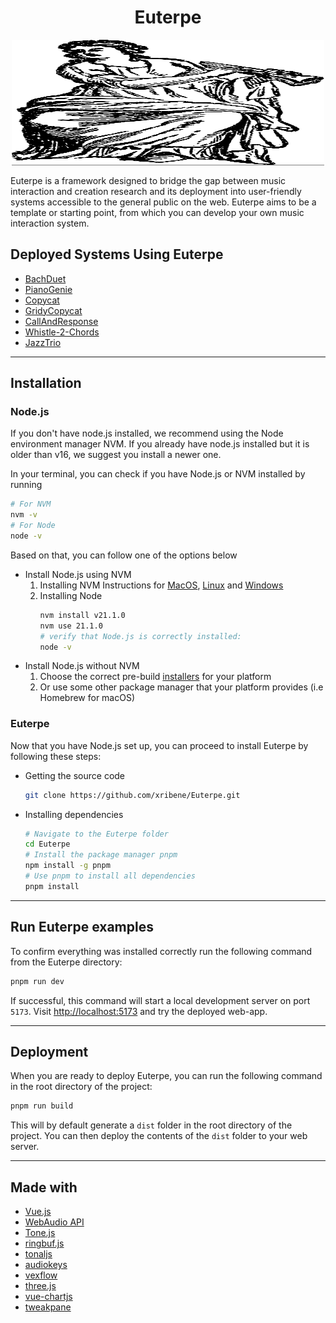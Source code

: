 <div align="center">
    <h1>Euterpe</h1>
    <img src="public/img/heroImage.svg" style="filter: drop-shadow(0px 1px 0px Grey);" alt="Hero Image" width="500" height="200">
</div>

Euterpe is a framework designed to bridge the gap between music interaction and creation research and its deployment into user-friendly systems accessible to the general public on the web. Euterpe aims to be a template or starting point, from which you can develop your own music interaction system.

## Deployed Systems Using Euterpe
- [BachDuet](https://bachduet-euterpe.netlify.app/)
- [PianoGenie](https://piano-genie-euterpe.netlify.app/)
- [Copycat](https://copycat-euterpe.netlify.app/)
- [GridyCopycat](https://gridy-copycat-euterpe.netlify.app/)
- [CallAndResponse](https://call-response-euterpe.netlify.app/)
- [Whistle-2-Chords](https://whistle2chords-euterpe.netlify.app/)
- [JazzTrio](https://jazz-improv-pilot.netlify.app/)


---
## Installation

### Node.js

If you don't have node.js installed, we recommend using the Node environment manager NVM. If you already have node.js installed but it is older than v16, we suggest you install a newer one.

In your terminal, you can check if you have Node.js or NVM installed by running

```bash
# For NVM
nvm -v
# For Node
node -v
```

Based on that, you can follow one of the options below

- Install Node.js using NVM
  1. Installing NVM
     Instructions for [MacOS](https://catalins.tech/node-version-manager-macos/), [Linux](https://github.com/nvm-sh/nvm#installing-and-updating) and [Windows](https://github.com/coreybutler/nvm-windows#installation--upgrades)
  2. Installing Node
     ```bash
     nvm install v21.1.0
     nvm use 21.1.0
     # verify that Node.js is correctly installed:
     node -v
     ```
- Install Node.js without NVM
  1. Choose the correct pre-build [installers](https://nodejs.org/en/download) for your platform
  2. Or use some other package manager that your platform provides (i.e Homebrew for macOS)

### Euterpe

Now that you have Node.js set up, you can proceed to install Euterpe by following these steps:

- Getting the source code

  ```bash
  git clone https://github.com/xribene/Euterpe.git
  ```

- Installing dependencies

    ```bash
    # Navigate to the Euterpe folder
    cd Euterpe
    # Install the package manager pnpm
    npm install -g pnpm
    # Use pnpm to install all dependencies
    pnpm install
    ```


---
## Run Euterpe examples

To confirm everything was installed correctly run the following command from the Euterpe directory:

```bash
pnpm run dev
```

If successful, this command will start a local development server on port `5173`.
Visit [http://localhost:5173](http://localhost:5173) and try the deployed web-app.

---
## Deployment

When you are ready to deploy Euterpe, you can run the following command in the root directory of the project:
```sh
pnpm run build
```

This will by default generate a `dist` folder in the root directory of the project. You can then deploy the contents of the `dist` folder to your web server.

---
## Made with 
- [Vue.js](https://vuejs.org/)
- [WebAudio API](https://developer.mozilla.org/en-US/docs/Web/API/Web_Audio_API)
- [Tone.js](https://tonejs.github.io/)
- [ringbuf.js](https://github.com/padenot/ringbuf.js/)
- [tonaljs](https://tonaljs.github.io/tonal/docs/)
- [audiokeys](https://github.com/kylestetz/AudioKeys)
- [vexflow](https://www.vexflow.com/)
- [three.js](https://threejs.org/)
- [vue-chartjs](https://vue-chartjs.org/)
- [tweakpane](https://tweakpane.github.io/docs/)



